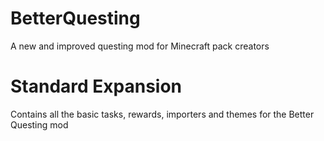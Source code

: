 BetterQuesting
============

A new and improved questing mod for Minecraft pack creators

Standard Expansion
============

Contains all the basic tasks, rewards, importers and themes for the Better Questing mod
